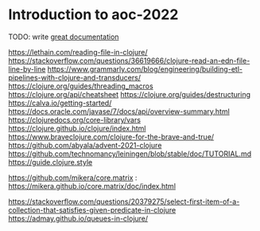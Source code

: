 # Introduction to aoc-2022

TODO: write [great documentation](http://jacobian.org/writing/what-to-write/)

<https://lethain.com/reading-file-in-clojure/>
<https://stackoverflow.com/questions/36619666/clojure-read-an-edn-file-line-by-line>
<https://www.grammarly.com/blog/engineering/building-etl-pipelines-with-clojure-and-transducers/>
<https://clojure.org/guides/threading_macros>
<https://clojure.org/api/cheatsheet>
<https://clojure.org/guides/destructuring>
<https://calva.io/getting-started/>
<https://docs.oracle.com/javase/7/docs/api/overview-summary.html>
<https://clojuredocs.org/core-library/vars>
<https://clojure.github.io/clojure/index.html>
<https://www.braveclojure.com/clojure-for-the-brave-and-true/>
https://github.com/abyala/advent-2021-clojure
https://github.com/technomancy/leiningen/blob/stable/doc/TUTORIAL.md
https://guide.clojure.style

https://github.com/mikera/core.matrix : https://mikera.github.io/core.matrix/doc/index.html

https://stackoverflow.com/questions/20379275/select-first-item-of-a-collection-that-satisfies-given-predicate-in-clojure
https://admay.github.io/queues-in-clojure/
